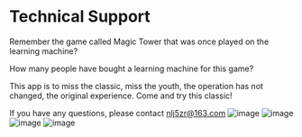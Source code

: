 # Technical Support

Remember the game called Magic Tower that was once played on the learning machine?

How many people have bought a learning machine for this game?

This app is to miss the classic, miss the youth, the operation has not changed, the original experience. Come and try this classic!

If you have any questions, please contact nlj5zr@163.com
![image](https://github.com/xianshijie/---/blob/master/%E5%9B%BE%E7%89%87/IMG_4083.PNG)
![image](https://github.com/xianshijie/---/blob/master/%E5%9B%BE%E7%89%87/IMG_4084.PNG)
![image](https://github.com/xianshijie/---/blob/master/%E5%9B%BE%E7%89%87/IMG_4085.PNG)
![image](https://github.com/xianshijie/---/blob/master/%E5%9B%BE%E7%89%87/IMG_4086.PNG)
